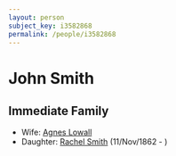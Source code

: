 ```yaml
---
layout: person
subject_key: i3582868
permalink: /people/i3582868
---
```


# John Smith

## Immediate Family

* Wife: [Agnes Lowall](./@38031148@-agnes-lowall-b-d.md)
* Daughter: [Rachel Smith](./@58377523@-rachel-smith-b1862-11-11-d.md) (11/Nov/1862 - )

